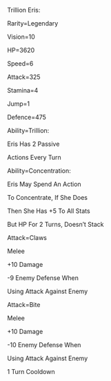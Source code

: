 Trillion Eris:

Rarity=Legendary

Vision=10

HP=3620

Speed=6

Attack=325

Stamina=4

Jump=1

Defence=475

Ability=Trillion:

Eris Has 2 Passive 

Actions Every Turn

Ability=Concentration:

Eris May Spend An Action

To Concentrate, If She Does

Then She Has +5 To All Stats

But HP For 2 Turns, Doesn’t Stack

Attack=Claws

Melee

+10 Damage

-9 Enemy Defense When

Using Attack Against Enemy

Attack=Bite

Melee

+10 Damage

-10 Enemy Defense When

Using Attack Against Enemy

1 Turn Cooldown
